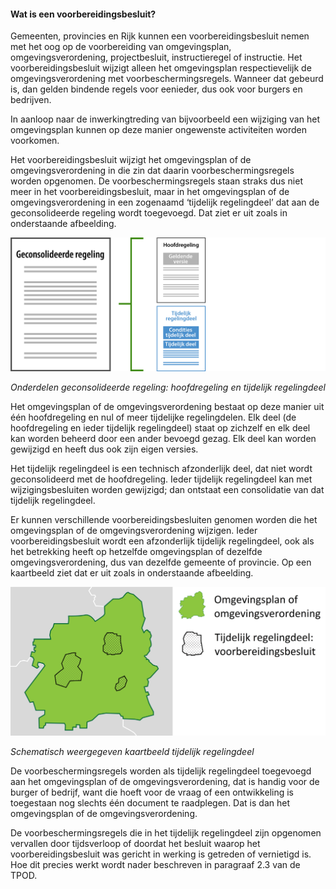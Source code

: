 #### Wat is een voorbereidingsbesluit?

Gemeenten, provincies en Rijk kunnen een voorbereidingsbesluit nemen met het oog
op de voorbereiding van omgevingsplan, omgevingsverordening, projectbesluit,
instructieregel of instructie. Het voorbereidingsbesluit wijzigt alleen het
omgevingsplan respectievelijk de omgevingsverordening met
voorbeschermingsregels. Wanneer dat gebeurd is, dan gelden bindende regels voor
eenieder, dus ook voor burgers en bedrijven.

In aanloop naar de inwerkingtreding van bijvoorbeeld een wijziging van het
omgevingsplan kunnen op deze manier ongewenste activiteiten worden voorkomen.

Het voorbereidingsbesluit wijzigt het omgevingsplan of de omgevingsverordening
in die zin dat daarin voorbeschermingsregels worden opgenomen. De
voorbeschermingsregels staan straks dus niet meer in het voorbereidingsbesluit,
maar in het omgevingsplan of de omgevingsverordening in een zogenaamd ‘tijdelijk
regelingdeel’ dat aan de geconsolideerde regeling wordt toegevoegd. Dat ziet er
uit zoals in onderstaande afbeelding.

![](media/1910GeconsolideerdeRegeling_Tijdelijk_RegelingDeel.png)

*Onderdelen geconsolideerde regeling: hoofdregeling en tijdelijk regelingdeel*

Het omgevingsplan of de omgevingsverordening bestaat op deze manier uit één
hoofdregeling en nul of meer tijdelijke regelingdelen. Elk deel (de
hoofdregeling en ieder tijdelijk regelingdeel) staat op zichzelf en elk deel kan
worden beheerd door een ander bevoegd gezag. Elk deel kan worden gewijzigd en
heeft dus ook zijn eigen versies.

Het tijdelijk regelingdeel is een technisch afzonderlijk deel, dat niet wordt
geconsolideerd met de hoofdregeling. Ieder tijdelijk regelingdeel kan met
wijzigingsbesluiten worden gewijzigd; dan ontstaat een consolidatie van dat
tijdelijk regelingdeel.

Er kunnen verschillende voorbereidingsbesluiten genomen worden die het
omgevingsplan of de omgevingsverordening wijzigen. Ieder voorbereidingsbesluit
wordt een afzonderlijk tijdelijk regelingdeel, ook als het betrekking heeft op
hetzelfde omgevingsplan of dezelfde omgevingsverordening, dus van dezelfde
gemeente of provincie. Op een kaartbeeld ziet dat er uit zoals in onderstaande
afbeelding.

![](media/1910Kaartbeeld_Tijdelijk_RegelingDeel.png)

*Schematisch weergegeven kaartbeeld tijdelijk regelingdeel*

De voorbeschermingsregels worden als tijdelijk regelingdeel toegevoegd aan het
omgevingsplan of de omgevingsverordening, dat is handig voor de burger of
bedrijf, want die hoeft voor de vraag of een ontwikkeling is toegestaan nog
slechts één document te raadplegen. Dat is dan het omgevingsplan of de
omgevingsverordening.

De voorbeschermingsregels die in het tijdelijk regelingdeel zijn opgenomen
vervallen door tijdsverloop of doordat het besluit waarop het
voorbereidingsbesluit was gericht in werking is getreden of vernietigd is. Hoe
dit precies werkt wordt nader beschreven in paragraaf 2.3 van de TPOD.

